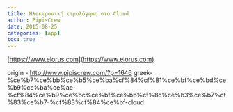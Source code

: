 ```yaml
---
title: Ηλεκτρονική τιμολόγηση στο Cloud
author: PipisCrew
date: 2015-08-25
categories: [app]
toc: true
---
```


[https://www.elorus.com](https://www.elorus.com)

origin - http://www.pipiscrew.com/?p=1646 greek-%ce%b7%ce%bb%ce%b5%ce%ba%cf%84%cf%81%ce%bf%ce%bd%ce%b9%ce%ba%ce%ae-%cf%84%ce%b9%ce%bc%ce%bf%ce%bb%cf%8c%ce%b3%ce%b7%cf%83%ce%b7-%cf%83%cf%84%ce%bf-cloud